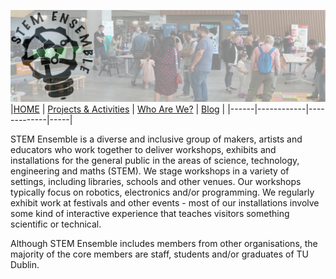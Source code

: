![STEM Ensemble Banner](stemensemblebanner.svg)
|[HOME](README.md) | [Projects & Activities](ACTIVITIES.md) | [Who Are We?](WHOAREWE.md) |  [Blog](BLOG.md) |
|------|------------|-------------|-----|

STEM Ensemble is a diverse and inclusive group of makers, artists and educators who work together to deliver workshops, exhibits and installations for the general public in the areas of science, technology, engineering and maths (STEM). We stage workshops in a variety of settings, including libraries, schools and other venues. Our workshops typically focus on robotics, electronics and/or programming. We regularly exhibit work at festivals and other events - most of our installations involve some kind of interactive experience that teaches visitors something scientific or technical. 

Although STEM Ensemble includes members from other organisations, the majority of the core members are staff, students and/or graduates of TU Dublin.


